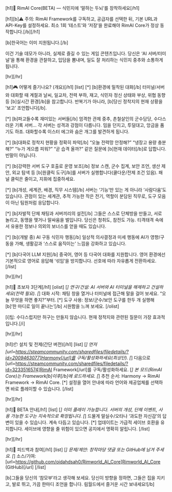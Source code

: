 [h1]🧠 RimAI Core(BETA) — 식민지에 ‘말하는 두뇌’를 장착하세요[/h1]

[h1][b]⚠ 주의: RimAI Framework를 구독하고, 공급자를 선택한 뒤, 기본 URL과 API-Key를 설정하세요. 최소 1회 ‘테스트’와 ‘저장’을 완료해야 RimAI Core가 정상 동작합니다.[/b][/h1]

[b]한국어는 이미 지원됩니다.[/b]

이건 기술 데모가 아니라, 실제로 즐길 수 있는 게임 콘텐츠입니다. 당신은 ‘AI 서버/터미널’을 통해 환경을 관찰하고, 입담을 뽐내며, 일도 잘 처리하는 식민지 중추와 소통하게 됩니다.

[hr][/hr]

[h1]🎮 어떻게 즐기나요? (개요)[/h1]
[list]
[*] [b]환경에 밀착된 대화[/b]
	터미널/서버와 대화할 때 계절과 날씨, 일교차, 전력 부하, 재고, 식민자 정신 상태와 부상, 위협 동향 등 [b]실시간 환경[/b]을 참고합니다. 반복기가 아니라, [b]당신 정착지의 현재 상황을 ‘보고’ 조언합니다[/b].

[*] [b]파고들수록 재미있는 서버들[/b]
	엄격한 관제 중추, 촌철살인의 군수담당, 수다스러운 기록 서버… 각 서버는 성격과 강점이 다릅니다. 밈을 던지고, 투덜대고, 앙금을 품기도 하죠. 대화할수록 이스터 에그와 숨은 개그를 발견하게 됩니다.

[*] [b]대화로 정착지 현황을 정확히 파악[/b]
	“오늘 전력망 안정해?” “냉장고 용량 충분해?” “누가 게으름 피워?” “곧 습격 올까?” 같은 질문에 [b]현재 데이터[/b]로 답합니다. 빈말이 아닙니다.

[*] [b]강력한 서버 도구 호출로 운영 보조[/b]
	정보 스캔, 군수 집계, 보안 조언, 생산 제안, 외교 탐색 등 [b]원클릭 도구[/b]를 서버가 실행합니다(쿨다운/전제 조건 있음). 패널 클릭은 줄이고, 지휘에 집중하세요.

[*] [b]개성, 세계관, 배경, 직무 시스템[/b]
	서버는 ‘기능’만 있는 게 아니라 ‘사람다움’도 있습니다. 관점이 있는 세계관, 추적 가능한 작은 전기, 역할이 분담된 직무로, 도구 모음이 아닌 팀원처럼 응답합니다.

[*] [b]자발적 단체 채팅과 서버끼리의 설전[/b]
	그들은 스스로 단체방을 만들고, 서로 놀리고, 동맹을 맺거나 말싸움을 벌입니다. 당신은 청취도, 참전도 가능. 티격태격 속에서 유용한 정보나 의외의 보너스를 얻을 때도 있습니다.

[*] [b](개발 중) AI 구동 식민자 행동[/b]
	일상적 의사결정과 미세 행동에 AI가 영향/구동을 가해, 생활감과 ‘스스로 움직이는’ 느낌을 강화하고 있습니다.

[*] [b]다국어 LLM 지원[/b]
	중국어, 영어 등 다국어 대화를 지원합니다. 영어 환경에선 기본적으로 영어로 응답해 ‘섞임’을 방지합니다. 선호에 따라 자유롭게 전환하세요.
[/list]

[hr][/hr]

[h1]🧭 초보자 3단계[/h1]
[olist]
[*] 연구/건설: AI 서버와 AI 터미널을 해제하고 건설하세요(전력 필요).
[*] 대화 시작: 채팅 창을 열거나 터미널에 접근해 말을 걸어 보세요. “오늘 무엇을 하면 좋지?”부터.
[*] 도구 사용: 정보/군수/보안 도구를 한두 개 실행해 [b]‘한 마디로 일이 끝나는’[/b] 시원함을 느껴 보세요.
[/olist]

[i]팁: 수다스럽지만 허구는 만들지 않습니다. 현재 정착지와 관련된 질문이 가장 효과적입니다.[/i]

[hr][/hr]

[h1]📦 설치 및 전제(간단 버전)[/h1]
[list]
[*] 먼저 [url=https://steamcommunity.com/sharedfiles/filedetails/?id=2009463077]Harmony[/url]를 구독/활성화하세요(최상단).
[*] 다음으로 [url=https://steamcommunity.com/sharedfiles/filedetails/?id=3233516574]RimAI Framework[/url]를 구독/활성화하세요.
[*] 본 모드(RimAI Core)는 Framework[b]이후[/b]에 로드하세요.
[*] 추천 순서: Harmony → RimAI Framework → RimAI Core.
[*] 설정을 열어 안내에 따라 언어와 제공업체를 선택하면 바로 플레이할 수 있습니다.
[/list]

[hr][/hr]

[h1]🧪 BETA 안내[/h1]
[list]
[*] 이미 플레이 가능합니다. 서버의 개성, 단체 이벤트, 사용 가능한 도구는 지속적으로 확장됩니다.
[*] 드물게 말실수/오타나 ‘과도한 자신감’의 답변이 있을 수 있습니다. 계속 다듬고 있습니다.
[*] 업데이트는 가급적 세이브 호환을 유지합니다. 세이브에 영향을 줄 위험이 있으면 공지에서 명확히 알립니다.
[/list]

[hr][/hr]

[h1]🤝 피드백과 참여[/h1]
[list]
[*] 문제/제안: 창작마당 댓글 또는 GitHub에 남겨 주세요.
[*] 소스/기여: [url=https://github.com/oidahdsah0/Rimworld_AI_Core]Rimworld_AI_Core (GitHub)[/url]
[/list]

[b]그들을 당신의 ‘참모부’라고 생각해 보세요. 당신이 방향을 정하면, 그들은 집을 지키고, 발로 뛰고, 가끔 한마디 조언을 합니다. 림월드에서 즐거운 시간 보내세요![/b]
